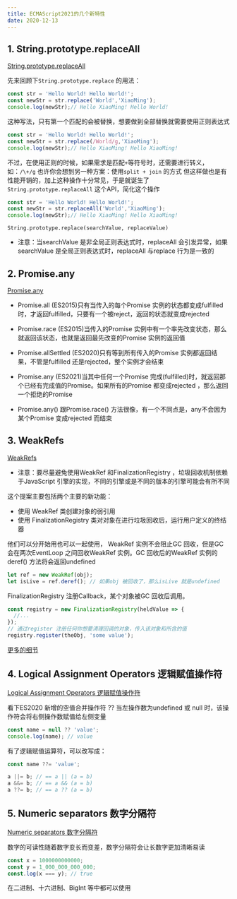 ```yaml
---
title: ECMAScript2021的几个新特性
date: 2020-12-13
---
```


## 1. String.prototype.replaceAll

[String.prototype.replaceAll](https://github.com/tc39/proposal-string-replaceall)

先来回顾下`String.prototype.replace` 的用法：
```js
const str = 'Hello World! Hello World!';
const newStr = str.replace('World','XiaoMing');
console.log(newStr);// Hello XiaoMing! Hello World!
```
这种写法，只有第一个匹配的会被替换，想要做到全部替换就需要使用正则表达式
```js
const str = 'Hello World! Hello World!';
const newStr = str.replace(/World/g,'XiaoMing');
console.log(newStr);// Hello XiaoMing! Hello XiaoMing!
```
不过，在使用正则的时候，如果需求是匹配`+`等符号时，还需要进行转义，如：`/\+/g`
也许你会想到另一种方案：使用`split + join` 的方式
但这样做也是有性能开销的，加上这种操作十分常见，于是就诞生了`String.prototype.replaceAll` 这个API，简化这个操作
```js
const str = 'Hello World! Hello World!';
const newStr = str.replaceAll('World','XiaoMing');
console.log(newStr);// Hello XiaoMing! Hello XiaoMing!
```
`String.prototype.replace(searchValue, replaceValue)`
* 注意：当searchValue 是非全局正则表达式时，replaceAll 会引发异常，如果searchValue 是全局正则表达式时，replaceAll 与replace 行为是一致的

## 2. Promise.any
[Promise.any](https://github.com/tc39/proposal-promise-any)

* Promise.all (ES2015)只有当传入的每个Promise 实例的状态都变成fulfilled 时，才返回fulfilled，只要有一个被reject，返回的状态就变成rejected
* Promise.race (ES2015)当传入的Promise 实例中有一个率先改变状态，那么就返回该状态，也就是返回最先改变的Promise 实例的返回值
* Promise.allSettled (ES2020)只有等到所有传入的Promise 实例都返回结果，不管是fulfilled 还是rejected，整个实例才会结束
* Promise.any (ES2021)当其中任何一个Promise 完成(fulfilled)时，就返回那个已经有完成值的Promise。如果所有的Promise 都变成rejected ，那么返回一个拒绝的Promise

* Promise.any() 跟Promise.race() 方法很像，有一个不同点是，any不会因为某个Promise 变成rejected 而结束

## 3. WeakRefs
[WeakRefs](https://github.com/tc39/proposal-weakrefs)

* 注意：要尽量避免使用WeakRef 和FinalizationRegistry ，垃圾回收机制依赖于JavaScript 引擎的实现，不同的引擎或是不同的版本的引擎可能会有所不同

这个提案主要包括两个主要的新功能：
- 使用 WeakRef 类创建对象的弱引用
- 使用 FinalizationRegistry 类对对象在进行垃圾回收后，运行用户定义的终结器

他们可以分开始用也可以一起使用，
WeakRef 实例不会阻止GC 回收，但是GC 会在两次EventLoop 之间回收WeakRef 实例。GC 回收后的WeakRef 实例的deref() 方法将会返回undefined
```js
let ref = new WeakRef(obj);
let isLive = ref.deref(); // 如果obj 被回收了，那么isLive 就是undefined
```
FinalizationRegistry 注册Callback，某个对象被GC 回收后调用。
```js
const registry = new FinalizationRegistry(heldValue => {
  //...
});
// 通过register 注册任何你想要清理回调的对象，传入该对象和所含的值
registry.register(theObj, 'some value');
```
[更多的细节](https://github.com/tc39/proposal-weakrefs/blob/master/reference.md)

## 4. Logical Assignment Operators 逻辑赋值操作符
[Logical Assignment Operators 逻辑赋值操作符](https://github.com/tc39/proposal-logical-assignment)

看下ES2020 新增的空值合并操作符 ??
当左操作数为undefined 或 null 时，该操作符会将右侧操作数赋值给左侧变量
```js
const name = null ?? 'value';
console.log(name); // value
```
有了逻辑赋值运算符，可以改写成：
```js
const name ??= 'value';

a ||= b; // == a || (a = b)
a &&= b; // == a && (a = b)
a ??= b; // == a ?? (a = b)

```

## 5. Numeric  separators 数字分隔符
[Numeric separators 数字分隔符](https://github.com/tc39/proposal-numeric-separator)

数字的可读性随着数字变长而变差，数字分隔符会让长数字更加清晰易读
```js
const x = 1000000000000;
const y = 1_000_000_000_000;
const.log(x === y); // true
```
在二进制、十六进制、BigInt 等中都可以使用
